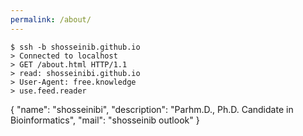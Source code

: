 ```yaml
---
permalink: /about/
---
```


    $ ssh -b shosseinib.github.io
    > Connected to localhost
    > GET /about.html HTTP/1.1
    > read: shosseinibi.github.io
    > User-Agent: free.knowledge
    > use.feed.reader
   {
  "name": "shosseinibi",
  "description": "Parhm.D., Ph.D. Candidate in Bioinformatics",
  "mail": "shosseinib outlook"
}


